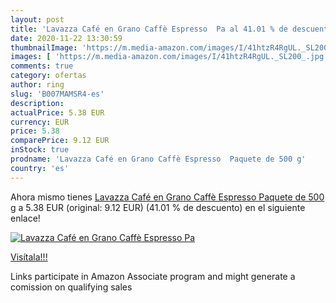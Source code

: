 ```yaml
---
layout: post
title: 'Lavazza Café en Grano Caffè Espresso  Pa al 41.01 % de descuento'
date: 2020-11-22 13:30:59
thumbnailImage: 'https://m.media-amazon.com/images/I/41htzR4RgUL._SL200_.jpg'
images: [ 'https://m.media-amazon.com/images/I/41htzR4RgUL._SL200_.jpg' ]
comments: true
category: ofertas
author: ring
slug: 'B007MAMSR4-es'
description:
actualPrice: 5.38 EUR
currency: EUR
price: 5.38
comparePrice: 9.12 EUR
inStock: true
prodname: 'Lavazza Café en Grano Caffè Espresso  Paquete de 500 g'
country: 'es'
---
```


Ahora mismo tienes [Lavazza Café en Grano Caffè Espresso  Paquete de 500 g](https://www.amazon.es/dp/B007MAMSR4/?tag=tolees-21) a 5.38 EUR (original: 9.12 EUR) (41.01 %  de descuento) en el siguiente enlace!

[![Lavazza Café en Grano Caffè Espresso  Pa](https://m.media-amazon.com/images/I/41htzR4RgUL._SL200_.jpg)](https://www.amazon.es/dp/B007MAMSR4/?tag=tolees-21)

[Visítala!!!](https://www.amazon.es/dp/B007MAMSR4/?tag=tolees-21)

Links participate in Amazon Associate program and might generate a comission on qualifying sales
